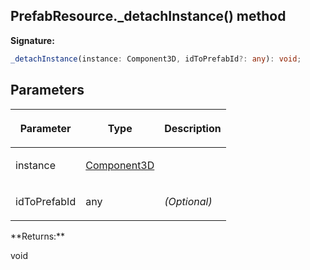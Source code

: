 
## PrefabResource.\_detachInstance() method

**Signature:**

```typescript
_detachInstance(instance: Component3D, idToPrefabId?: any): void;
```

## Parameters

<table><thead><tr><th>

Parameter


</th><th>

Type


</th><th>

Description


</th></tr></thead>
<tbody><tr><td>

instance


</td><td>

[Component3D](/reference/component3d.md)


</td><td>


</td></tr>
<tr><td>

idToPrefabId


</td><td>

any


</td><td>

_(Optional)_


</td></tr>
</tbody></table>
**Returns:**

void

